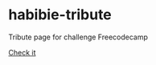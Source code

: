 # habibie-tribute
Tribute page for challenge Freecodecamp

[Check it](https://wiranto11.github.io/habibie-tribute/) 
